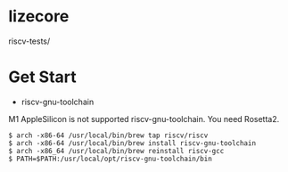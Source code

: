 # lizecore

riscv-tests/

# Get Start

- riscv-gnu-toolchain

M1 AppleSilicon is not supported riscv-gnu-toolchain.
You need Rosetta2.

```
$ arch -x86-64 /usr/local/bin/brew tap riscv/riscv
$ arch -x86-64 /usr/local/bin/brew install riscv-gnu-toolchain
$ arch -x86_64 /usr/local/bin/brew reinstall riscv-gcc
$ PATH=$PATH:/usr/local/opt/riscv-gnu-toolchain/bin
```
